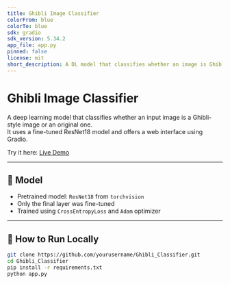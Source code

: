 ```yaml
---
title: Ghibli Image Classifier
colorFrom: blue
colorTo: blue
sdk: gradio
sdk_version: 5.34.2
app_file: app.py
pinned: false
license: mit
short_description: A DL model that classifies whether an image is Ghibli or not
---
```


# Ghibli Image Classifier

A deep learning model that classifies whether an input image is a Ghibli-style image or an original one.  
It uses a fine-tuned ResNet18 model and offers a web interface using Gradio.

Try it here: [Live Demo](https://your-huggingface-space-link)

---

## 🧠 Model

- Pretrained model: `ResNet18` from `torchvision`
- Only the final layer was fine-tuned
- Trained using `CrossEntropyLoss` and `Adam` optimizer

---

## 🚀 How to Run Locally

```bash
git clone https://github.com/yourusername/Ghibli_Classifier.git
cd Ghibli_Classifier
pip install -r requirements.txt
python app.py
